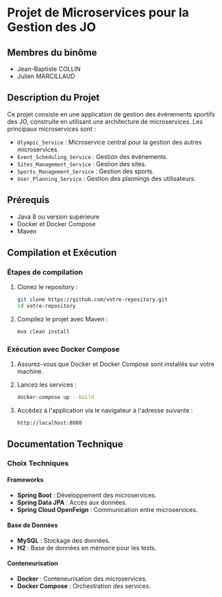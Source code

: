 # Projet de Microservices pour la Gestion des JO

## Membres du binôme
- Jean-Baptiste COLLIN
- Julien MARCILLAUD

## Description du Projet
Ce projet consiste en une application de gestion des événements sportifs des JO, construite en utilisant une architecture de microservices. Les principaux microservices sont :

- `Olympic_Service` : Microservice central pour la gestion des autres microservices.
- `Event_Scheduling_Service` : Gestion des événements.
- `Sites_Management_Service` : Gestion des sites.
- `Sports_Management_Service` : Gestion des sports.
- `User_Planning_Service` : Gestion des plannings des utilisateurs.

## Prérequis
- Java 8 ou version supérieure
- Docker et Docker Compose
- Maven

## Compilation et Exécution
### Étapes de compilation
1. Clonez le repository :
    ```sh
    git clone https://github.com/votre-repository.git
    cd votre-repository
    ```

2. Compilez le projet avec Maven :
    ```sh
    mvn clean install
    ```

### Exécution avec Docker Compose
1. Assurez-vous que Docker et Docker Compose sont installés sur votre machine.

2. Lancez les services :
    ```sh
    docker-compose up --build
    ```

3. Accédez à l'application via le navigateur à l'adresse suivante :
    ```
    http://localhost:8080
    ```

## Documentation Technique
### Choix Techniques
#### Frameworks
- **Spring Boot** : Développement des microservices.
- **Spring Data JPA** : Accès aux données.
- **Spring Cloud OpenFeign** : Communication entre microservices.

#### Base de Données
- **MySQL** : Stockage des données.
- **H2** : Base de données en mémoire pour les tests.

#### Conteneurisation
- **Docker** : Conteneurisation des microservices.
- **Docker Compose** : Orchestration des services.